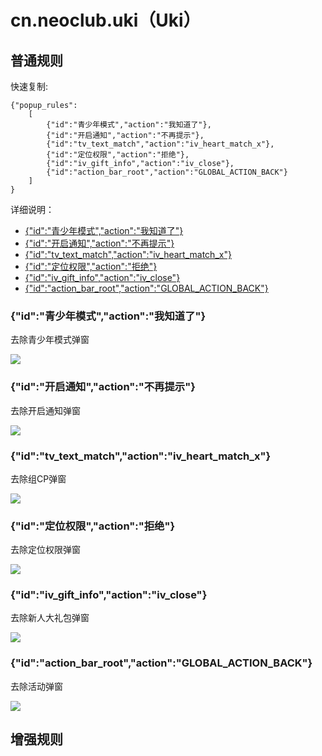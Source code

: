 # cn.neoclub.uki（Uki）

## 普通规则

快速复制:
```
{"popup_rules":
    [
        {"id":"青少年模式","action":"我知道了"},
        {"id":"开启通知","action":"不再提示"},
        {"id":"tv_text_match","action":"iv_heart_match_x"},
        {"id":"定位权限","action":"拒绝"},
        {"id":"iv_gift_info","action":"iv_close"},
        {"id":"action_bar_root","action":"GLOBAL_ACTION_BACK"}
    ]
}
```
详细说明：
- [{"id":"青少年模式","action":"我知道了"}](#id青少年模式action我知道了)
- [{"id":"开启通知","action":"不再提示"}](#id开启通知action不再提示)
- [{"id":"tv_text_match","action":"iv_heart_match_x"}](#idtv_text_matchactioniv_heart_match_x)
- [{"id":"定位权限","action":"拒绝"}](#id定位权限action拒绝)
- [{"id":"iv_gift_info","action":"iv_close"}](#idiv_gift_infoactioniv_close)
- [{"id":"action_bar_root","action":"GLOBAL_ACTION_BACK"}](#idaction_bar_rootactionglobal_action_back)

### {"id":"青少年模式","action":"我知道了"}
去除青少年模式弹窗

![](./assets/青少年模式弹窗.jpg)

### {"id":"开启通知","action":"不再提示"}
去除开启通知弹窗

![](./assets/开启通知弹窗.jpg)

### {"id":"tv_text_match","action":"iv_heart_match_x"}
去除组CP弹窗

![](./assets/组CP弹窗.jpg)

### {"id":"定位权限","action":"拒绝"}
去除定位权限弹窗

![](./assets/定位权限弹窗.jpg)

### {"id":"iv_gift_info","action":"iv_close"}
去除新人大礼包弹窗

![](./assets/新人大礼包弹窗.jpg)

### {"id":"action_bar_root","action":"GLOBAL_ACTION_BACK"}
去除活动弹窗

![](./assets/活动弹窗.jpg)


## 增强规则

